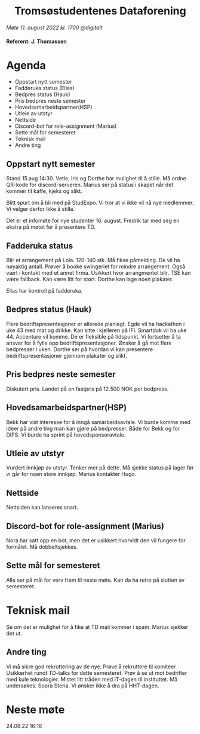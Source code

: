 <h1> <center> Tromsøstudentenes Dataforening </center> </h1>

*Møte 11. august 2022 kl. 1700 @digitalt*

#### Referent: J. Thomassen


# Agenda
- Oppstart nytt semester
- Fadderuka status (Elias)
- Bedpres status (Hauk)
- Pris bedpres neste semester
- Hovedsamarbeidspartner(HSP)
- Utleie av utstyr
- Nettside
- Discord-bot for role-assignment (Marius)
- Sette mål for semesteret
- Teknisk mail
- Andre ting

## Oppstart nytt semester
Stand 15.aug 14:30. Vetle, Iris og Dorthe har mulighet til å stille. Må ordne QR-kode for discord-serveren. Marius ser på status i skapet når det kommer til kaffe, kjeks og slikt. 

Blitt spurt om å bli med på StudExpo. Vi tror at vi ikke vil nå nye medlemmer. Vi velger derfor ikke å stille.

Det er et infomøte for nye studenter 16. august. Fredrik tar med seg en ekstra på møtet for å presentere TD.

## Fadderuka status
Blir et arrangement på Lola. 120-140 stk. Må fikse påmelding. De vil ha nøyaktig antall.
Prøver å booke swingeriet for mindre arrangement. Også vært i kontakt med et annet firma. Usikkert hvor arrangmentet blir.
TSE kan være fallback. Kan være litt for stort.
Dorthe kan lage noen plakater.

Elias har kontroll på fadderuka.

## Bedpres status (Hauk)
Flere bedriftspresentasjoner er allerede planlagt.
Egde vil ha hackathon i uke 43 med mat og drikke. Kan sitte i kjelleren på IFI.
Smartdok vil ha uke 44.
Accenture vil komme. De er fleksible på tidspunkt.
Vi fortsetter å ta ansvar for å fylle opp bedriftspresentasjoner. Ønsker å gå mot flere bedpresser i uken.
Dorthe ser på hvordan vi kan presentere bedriftspresentasjoner gjennom plakater og slikt.

## Pris bedpres neste semester
Diskutert pris. Landet på en fastpris på 12.500 NOK per bedpress.

## Hovedsamarbeidspartner(HSP)
Bekk har vist interesse for å inngå samarbeidsavtale.
Vi burde komme med ideer på andre ting man kan gjøre på bedpresser. Både for Bekk og for DIPS.
Vi burde ha sprint på hovedsponsoravtale.

## Utleie av utstyr
Vurdert innkjøp av utstyr. Tenker mer på dette. Må sjekke status på lager før vi går for noen store innkjøp. Marius kontakter Hugo.

## Nettside
Nettsiden kan lanseres snart.

## Discord-bot for role-assignment (Marius)
Nora har satt opp en bot, men det er usikkert hvorvidt den vil fungere for formålet. Må dobbeltsjekkes.

## Sette mål for semesteret
Alle ser på mål for verv fram til neste møte. Kan da ha retro på slutten av semesteret.

# Teknisk mail
Se om det er mulighet for å fike at TD mail kommer i spam. Marius sjekker det ut.

## Andre ting
Vi må sikre god rekruttering av de nye.
Prøve å rekruttere til komiteer
Usikkerhet rundt TD-talks for dette semesteret. Prøv å se ut mot bedrifter med kule teknologier. 
Mistet litt tråden med IT-dagen til instituttet. Må undersøkes.
Sopra Steria. Vi ønsker ikke å dra på HHT-dagen.

# Neste møte
24.08.22 16:16
